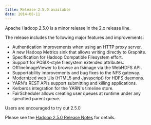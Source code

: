 ```yaml
---
title: Release 2.5.0 available
date: 2014-08-11
---
```

<!---
  Licensed under the Apache License, Version 2.0 (the "License");
  you may not use this file except in compliance with the License.
  You may obtain a copy of the License at

   http://www.apache.org/licenses/LICENSE-2.0

  Unless required by applicable law or agreed to in writing, software
  distributed under the License is distributed on an "AS IS" BASIS,
  WITHOUT WARRANTIES OR CONDITIONS OF ANY KIND, either express or implied.
  See the License for the specific language governing permissions and
  limitations under the License. See accompanying LICENSE file.
-->

Apache Hadoop 2.5.0 is a minor release in the 2.x release line.

The release includes the following major features and improvements:

-   Authentication improvements when using an HTTP proxy server.
-   A new Hadoop Metrics sink that allows writing directly to Graphite.
-   Specification for Hadoop Compatible Filesystem effort.
-   Support for POSIX-style filesystem extended attributes.
-   OfflineImageViewer to browse an fsimage via the WebHDFS API.
-   Supportability improvements and bug fixes to the NFS gateway.
-   Modernized web UIs (HTML5 and Javascript) for HDFS daemons.
-   YARN's REST APIs support submitting and killing applications.
-   Kerberos integration for the YARN's timeline store.
-   FairScheduler allows creating user queues at runtime under any
specified parent queue.

Users are encouraged to try out 2.5.0

Please see the [Hadoop 2.5.0 Release
Notes](https://hadoop.apache.org/docs/r2.5.0/hadoop-project-dist/hadoop-common/releasenotes.html)
for details.

